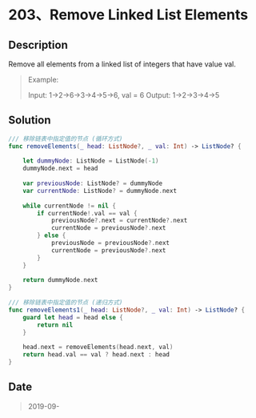 # 203、Remove Linked List Elements

## Description

Remove all elements from a linked list of integers that have value val.

> Example:
> 
> Input:  1->2->6->3->4->5->6, val = 6
> Output: 1->2->3->4->5


## Solution

```swift
/// 移除链表中指定值的节点 (循环方式)
func removeElements(_ head: ListNode?, _ val: Int) -> ListNode? {
    
    let dummyNode: ListNode = ListNode(-1)
    dummyNode.next = head
    
    var previousNode: ListNode? = dummyNode
    var currentNode: ListNode? = dummyNode.next
    
    while currentNode != nil {
        if currentNode!.val == val {
            previousNode?.next = currentNode?.next
            currentNode = previousNode?.next
        } else {
            previousNode = previousNode?.next
            currentNode = previousNode?.next
        }
    }
    
    return dummyNode.next
}
    
/// 移除链表中指定值的节点 (递归方式)
func removeElements1(_ head: ListNode?, _ val: Int) -> ListNode? {
    guard let head = head else {
        return nil
    }
    
    head.next = removeElements(head.next, val)
    return head.val == val ? head.next : head
}
```

## Date

> 2019-09-